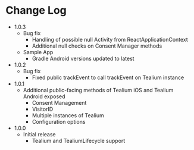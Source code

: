 # Change Log

- 1.0.3
  - Bug fix
    - Handling of possible null Activity from ReactApplicationContext
    - Additional null checks on Consent Manager methods
  - Sample App
    - Gradle Android versions updated to latest
- 1.0.2
  - Bug fix
    - Fixed public trackEvent to call trackEvent on Tealium instance
- 1.0.1
  - Additional public-facing methods of Tealium iOS and Tealium Android exposed
    - Consent Management
    - VisitorID
    - Multiple instances of Tealium
    - Configuration options
- 1.0.0
  - Initial release
    - Tealium and TealiumLifecycle support
 